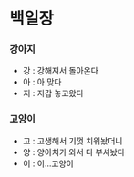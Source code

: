 # 백일장



### 강아지

- 강 :  강해져서 돌아온다
- 아 :  아 맞다
- 지 :  지갑 놓고왔다



### 고양이

- 고 :  고생해서 기껏 치워놨더니
- 양 :  양아치가 와서 다 부셔놨다
- 이 :  이...고양이